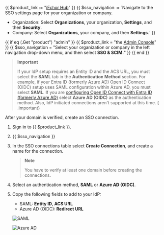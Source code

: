 {{ $product_link := "[iEchor Hub](https://hub.iechor.com)" }}
{{ $sso_navigation := `Navigate to the SSO settings page for your organization or company.
   - Organization: Select **Organizations**, your organization, **Settings**, and then **Security**.
   - Company: Select **Organizations**, your company, and then **Settings**.` }}

{{ if eq (.Get "product") "admin" }}
  {{ $product_link = "the [Admin Console](https://admin.iechor.com)" }}
  {{ $sso_navigation = "Select your organization or company in the left navigation drop-down menu, and then select **SSO & SCIM.**" }}
{{ end }}

> **Important**
>
> If your IdP setup requires an Entity ID and the ACS URL, you must select the
> **SAML** tab in the **Authentication Method** section. For example, if your
> Entra ID (formerly Azure AD) Open ID Connect (OIDC) setup uses SAML configuration within Azure
> AD, you must select **SAML**. If you are [configuring Open ID Connect with Entra ID (formerly Azure AD)](https://docs.microsoft.com/en-us/powerapps/maker/portals/configure/configure-openid-settings) select
> **Azure AD (OIDC)** as the authentication method. Also, IdP initiated connections
> aren't supported at this time.
{ .important}

After your domain is verified, create an SSO connection.

1. Sign in to {{ $product_link }}.
2. {{ $sso_navigation }}
3. In the SSO connections table select **Create Connection**, and create a name for the connection.

   > **Note**
   >
   > You have to verify at least one domain before creating the connections.

4. Select an authentication method, **SAML** or **Azure AD (OIDC)**.
5. Copy the following fields to add to your IdP:

   - SAML: **Entity ID**, **ACS URL**
   - Azure AD (OIDC): **Redirect URL**

   ![SAML](/iechor-hub/images/saml-create-connection.png)

   ![Azure AD](/iechor-hub/images/azure-create-connection.png)
